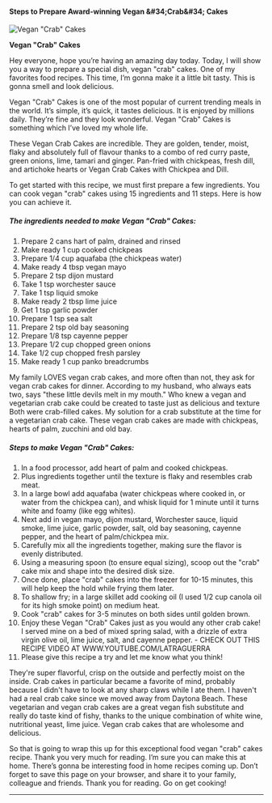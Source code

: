            

#### Steps to Prepare Award-winning Vegan &amp;#34;Crab&amp;#34; Cakes

![Vegan &quot;Crab&quot; Cakes](https://img-global.cpcdn.com/recipes/1709066cb4947117/751x532cq70/vegan-crab-cakes-recipe-main-photo.jpg)

**Vegan &quot;Crab&quot; Cakes**

Hey everyone, hope you’re having an amazing day today. Today, I will show you a way to prepare a special dish, vegan "crab" cakes. One of my favorites food recipes. This time, I’m gonna make it a little bit tasty. This is gonna smell and look delicious.

Vegan "Crab" Cakes is one of the most popular of current trending meals in the world. It’s simple, it’s quick, it tastes delicious. It is enjoyed by millions daily. They’re fine and they look wonderful. Vegan "Crab" Cakes is something which I’ve loved my whole life.

These Vegan Crab Cakes are incredible. They are golden, tender, moist, flaky and absolutely full of flavour thanks to a combo of red curry paste, green onions, lime, tamari and ginger. Pan-fried with chickpeas, fresh dill, and artichoke hearts or Vegan Crab Cakes with Chickpea and Dill.

To get started with this recipe, we must first prepare a few ingredients. You can cook vegan "crab" cakes using 15 ingredients and 11 steps. Here is how you can achieve it.

##### The ingredients needed to make Vegan "Crab" Cakes:

1.  Prepare 2 cans hart of palm, drained and rinsed
2.  Make ready 1 cup cooked chickpeas
3.  Prepare 1/4 cup aquafaba (the chickpeas water)
4.  Make ready 4 tbsp vegan mayo
5.  Prepare 2 tsp dijon mustard
6.  Take 1 tsp worchester sauce
7.  Take 1 tsp liquid smoke
8.  Make ready 2 tbsp lime juice
9.  Get 1 tsp garlic powder
10.  Prepare 1 tsp sea salt
11.  Prepare 2 tsp old bay seasoning
12.  Prepare 1/8 tsp cayenne pepper
13.  Prepare 1/2 cup chopped green onions
14.  Take 1/2 cup chopped fresh parsley
15.  Make ready 1 cup panko breadcrumbs

My family LOVES vegan crab cakes, and more often than not, they ask for vegan crab cakes for dinner. According to my husband, who always eats two, says "these little devils melt in my mouth." Who knew a vegan and vegetarian crab cake could be created to taste just as delicious and texture Both were crab-filled cakes. My solution for a crab substitute at the time for a vegetarian crab cake. These vegan crab cakes are made with chickpeas, hearts of palm, zucchini and old bay.

##### Steps to make Vegan "Crab" Cakes:

1.  In a food processor, add heart of palm and cooked chickpeas.
2.  Plus ingredients together until the texture is flaky and resembles crab meat.
3.  In a large bowl add aquafaba (water chickpeas where cooked in, or water from the chickpea can), and whisk liquid for 1 minute until it turns white and foamy (like egg whites).
4.  Next add in vegan mayo, dijon mustard, Worchester sauce, liquid smoke, lime juice, garlic powder, salt, old bay seasoning, cayenne pepper, and the heart of palm/chickpea mix.
5.  Carefully mix all the ingredients together, making sure the flavor is evenly distributed.
6.  Using a measuring spoon (to ensure equal sizing), scoop out the "crab" cake mix and shape into the desired disk size.
7.  Once done, place "crab" cakes into the freezer for 10-15 minutes, this will help keep the hold while frying them later.
8.  To shallow fry; in a large skillet add cooking oil (I used 1/2 cup canola oil for its high smoke point) on medium heat.
9.  Cook "crab" cakes for 3-5 minutes on both sides until golden brown.
10.  Enjoy these Vegan "Crab" Cakes just as you would any other crab cake! I served mine on a bed of mixed spring salad, with a drizzle of extra virgin olive oil, lime juice, salt, and cayenne pepper. - CHECK OUT THIS RECIPE VIDEO AT WWW.YOUTUBE.COM/LATRAGUERRA
11.  Please give this recipe a try and let me know what you think!

They're super flavorful, crisp on the outside and perfectly moist on the inside. Crab cakes in particular became a favorite of mind, probably because I didn't have to look at any sharp claws while I ate them. I haven't had a real crab cake since we moved away from Daytona Beach. These vegetarian and vegan crab cakes are a great vegan fish substitute and really do taste kind of fishy, thanks to the unique combination of white wine, nutritional yeast, lime juice. Vegan crab cakes that are wholesome and delicious.

So that is going to wrap this up for this exceptional food vegan "crab" cakes recipe. Thank you very much for reading. I’m sure you can make this at home. There’s gonna be interesting food in home recipes coming up. Don’t forget to save this page on your browser, and share it to your family, colleague and friends. Thank you for reading. Go on get cooking!

* * *